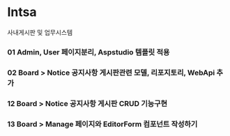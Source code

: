 # Intsa
사내게시판 및 업무시스템

### 01 Admin, User 페이지분리, Aspstudio 템플릿 적용

### 02 Board > Notice 공지사항 게시판관련 모델, 리포지토리, WebApi 추가 

### 12 Board > Notice 공지사항 게시판 CRUD 기능구현 

### 13 Board > Manage 페이지와 EditorForm 컴포넌트 작성하기




